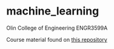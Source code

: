 # machine_learning

Olin College of Engineering ENGR3599A

Course material found on [this repository](https://github.com/olincollege/MLfall2021/)
